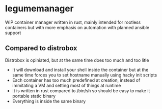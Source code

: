# legumemanager
WIP container manager written in rust, mainly intended for rootless containers but with more emphasis on automation with planned ansible support

## Compared to distrobox
Distrobox is opiniated, but at the same time does too much and too litle

- It will download and install your shell inside the container but at the same time forces you to set hostname manually using hacky init scripts
- Each container has too much predefined at creation, instead of immitating a VM and setting most of things at runtime
- It is written in rust compared to /bin/sh so should be easy to make it portable static binary
- Everything is inside the same binary


